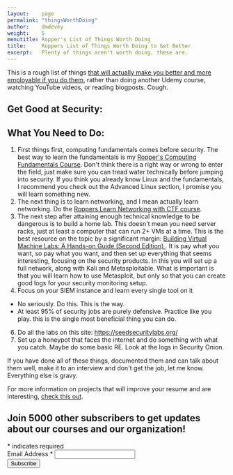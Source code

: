 ```yaml
---
layout:    page
permalink: "thingsWorthDoing"
author:    dmdevey
weight:    5
menutitle: Ropper's List of Things Worth Doing
title:     Roppers List of Things Worth Doing to Get Better
excerpt:   Plenty of things aren't worth doing, these are.
---
```


This is a rough list of things [that will actually make you better and more employable if you do them](/breakIntoSecurity.md), rather than doing another Udemy course, watching YouTube videos, or reading blogposts. Cough. 

## Get Good at Security: 


## What You Need to Do:

1. First things first, computing fundamentals comes before security. The best way to learn the fundamentals is my [Ropper's Computing Fundamentals Course](https://hoppersroppers.org/course.html). Don't think there is a right way or wrong to enter the field, just make sure you can tread water technically before jumping into security. If you think you already know Linux and the fundamentals, I recommend you check out the Advanced Linux section, I promise you will learn something new.
2. The next thing is to learn networking, and I mean actually learn networking. Do the [Roppers Learn Networking with CTF course](https://academy.hoppersroppers.org/course/view.php?id=20).
3. The next step after attaining enough technical knowledge to be dangerous is to build a home lab. This doesn't mean you need server racks, just at least a computer that can run 2+ VMs at a time.  This is the best resource on the topic by a significant margin: [Building Virtual Machine Labs: A Hands-on Guide (Second Edition)
](https://leanpub.com/avatar2). It is pay what you want, so pay what you want, and then set up everything that seems interesting, focusing on the security products. In this you will set up a full network, along with Kali and Metasploitable. What is important is that you will learn how to use Metasploit, but only so that you can create good logs for your security monitoring setup.
4. Focus on your SIEM instance and learn every single tool on it
  * No seriously. Do this. This is the way.
  * At least 95% of security jobs are purely defensive. Practice like you play. this is the single most beneficial thing you can do.
6.	Do all the labs on this site: <https://seedsecuritylabs.org/>
7.	Set up a honeypot that faces the internet and do something with what you catch. Maybe do some basic RE. Look at the logs in Security Onion.

If you have done all of these things, documented them and can talk about them well, make it to an interview and don't get the job, let me know. Everything else is gravy. 

For more information on projects that will improve your resume and are interesting, [check this out](/interestingProjects.md).


<div id="mc_embed_signup">
<form action="https://gmail.us5.list-manage.com/subscribe/post?u=4d03cc5db483966f7e0fe17cc&amp;id=8d9620c4b7" method="post" id="mc-embedded-subscribe-form" name="mc-embedded-subscribe-form" class="validate" target="_blank" novalidate>
    <div id="mc_embed_signup_scroll">
	<h2>Join 5000 other subscribers to get updates about our courses and our organization!</h2>
<div class="indicates-required"><span class="asterisk">*</span> indicates required</div>
<div class="mc-field-group">
	<label for="mce-EMAIL">Email Address  <span class="asterisk">*</span>
</label>
	<input type="email" value="" name="EMAIL" class="required email" id="mce-EMAIL">
</div>
	<div id="mce-responses" class="clear">
		<div class="response" id="mce-error-response" style="display:none"></div>
		<div class="response" id="mce-success-response" style="display:none"></div>
	</div>    <!-- real people should not fill this in and expect good things - do not remove this or risk form bot signups-->
    <div style="position: absolute; left: -5000px;" aria-hidden="true"><input type="text" name="b_4d03cc5db483966f7e0fe17cc_8d9620c4b7" tabindex="-1" value=""></div>
    <div class="clear"><input type="submit" value="Subscribe" name="subscribe" id="mc-embedded-subscribe" class="button"></div>
    </div>
</form>
</div>
<script type='text/javascript' src='//s3.amazonaws.com/downloads.mailchimp.com/js/mc-validate.js'></script><script type='text/javascript'>(function($) {window.fnames = new Array(); window.ftypes = new Array();fnames[0]='EMAIL';ftypes[0]='email';}(jQuery));var $mcj = jQuery.noConflict(true);</script>
<!--End mc_embed_signup-->
